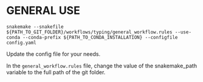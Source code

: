 # GENERAL USE

```
snakemake --snakefile ${PATH_TO_GIT_FOLDER}/workflows/typing/general_workflow.rules --use-conda --conda-prefix ${PATH_TO_CONDA_INSTALLATION} --configfile config.yaml
```


Update the config file for your needs.

In the `general_workflow.rules` file, change the value of the snakemake_path variable to the full path of the git folder.
